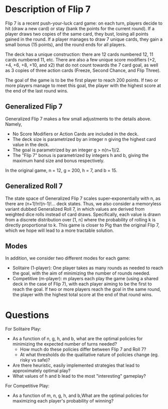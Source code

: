 # Description of Flip 7

Flip 7 is a recent push-your-luck card game: on each turn, players decide to hit (draw a new card) or stay (bank the points for the current round). If a player draws two copies of the same card, they bust, losing all points gained in the round. If a player manages to draw 7 unique cards, they gain a small bonus (15 points), and the round ends for all players. 

The deck has a unique construction: there are 12 cards numbered 12, 11 cards numbered 11, etc. There are also a few unique score modifiers (+2, +4, +6, +8, +10, and x2) that do not count towards the 7 card goal, as well as 3 copies of three action cards (Freeze, Second Chance, and Flip Three).

The goal of the game is to be the first player to reach 200 points. If two or more players manage to meet this goal, the player with the highest score at the end of the last round wins.

## Generalized Flip 7

Generalized Flip 7 makes a few small adjustments to the details above. Namely,

- No Score Modifiers or Action Cards are included in the deck.
- The deck size is parametrized by an integer n giving the highest card value in the deck.
- The goal is parametrized by an integer g > n(n+1)/2.
- The "Flip 7" bonus is parametrized by integers h and b, giving the maximum hand size and bonus respectively.  

In the original game, n = 12, g = 200, h = 7, and b = 15.

## Generalized Roll 7

The state space of Generalized Flip 7 scales super-exponentially with n, as there are (n+1)!n!(n-1)!... deck states. Thus, we also consider a memoryless variant dubbed Generalized Roll 7, in which values are derived from weighted dice rolls instead of card draws. Specifically, each value is drawn from a discrete distribution over \[1, n\] where the probability of rolling k is directly proportional to k. This game is closer to Pig than the original Flip 7, which we hope will lead to a more tractable solution.

## Modes

In addition, we consider two different modes for each game:

- Solitaire (1-player): One player takes as many rounds as needed to reach the goal, with the aim of minimizing the number of rounds needed.
- Competitive (m-player): m players each play the game (using a shared deck in the case of Flip 7), with each player aiming to be the first to reach the goal. If two or more players reach the goal in the same round, the player with the highest total score at the end of that round wins.

# Questions

For Solitaire Play:
- As a function of n, g, h, and b, what are the optimal policies for minimizing the expected number of turns needed?
    - How much do these policies differ between Flip 7 and Roll 7?
    - At what thresholds do the qualitative nature of policies change (eg. risky vs safe)?
- Are there heuristic, easily implemented strategies that lead to approximately optimal play?
- What values of h and b lead to the most "interesting" gameplay?

For Competitive Play:
- As a function of m, n, g, h, and b,What are the optimal policies for maximizing each player's probability of winning?